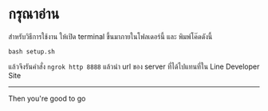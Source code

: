 # กรุณาอ่าน
สำหรับวิธีการใช้งาน ให้เปิด terminal ขึ้นมาภายในโฟลเดอร์นี้ และ พิมพ์โค๊ดดังนี้
```
bash setup.sh
```
แล้วจึงรันคำสั่ง `ngrok http 8888` แล้วนำ url ของ server ที่ได้ไปแทนที่ใน Line Developer Site

---
Then you're good to go
